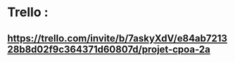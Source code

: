 # Trello : 
## https://trello.com/invite/b/7askyXdV/e84ab721328b8d02f9c364371d60807d/projet-cpoa-2a
